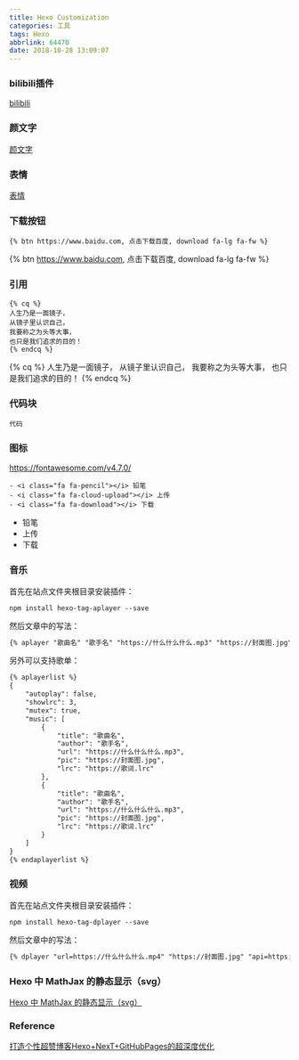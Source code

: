 ```yaml
---
title: Hexo Customization
categories: 工具
tags: Hexo
abbrlink: 64470
date: 2018-10-28 13:09:07
---
```

### bilibili插件
[bilibili](https://github.com/Z4Tech/hexo-tag-bilibili)
### 颜文字
[颜文字](http://www.yanwenzi.com/changyong/)
### 表情
[表情](https://www.emojicopy.com/)
### 下载按钮
```[shell]
{% btn https://www.baidu.com, 点击下载百度, download fa-lg fa-fw %}
```
{% btn https://www.baidu.com, 点击下载百度, download fa-lg fa-fw %}
### 引用
```[shell]
{% cq %}
人生乃是一面镜子，
从镜子里认识自己，
我要称之为头等大事，
也只是我们追求的目的！
{% endcq %}
```
{% cq %}
人生乃是一面镜子，
从镜子里认识自己，
我要称之为头等大事，
也只是我们追求的目的！
{% endcq %}
<!--more-->
### 代码块

```[Python] [代码] 
代码
```
### 图标
https://fontawesome.com/v4.7.0/
```shell
- <i class="fa fa-pencil"></i> 铅笔
- <i class="fa fa-cloud-upload"></i> 上传
- <i class="fa fa-download"></i> 下载
```
- <i class="fa fa-pencil"></i> 铅笔
- <i class="fa fa-cloud-upload"></i> 上传
- <i class="fa fa-download"></i> 下载

### 音乐
首先在站点文件夹根目录安装插件：
```shell
npm install hexo-tag-aplayer --save
```
然后文章中的写法：
```markdown
{% aplayer "歌曲名" "歌手名" "https://什么什么什么.mp3" "https://封面图.jpg" "lrc:https://歌词.lrc" %}
```
另外可以支持歌单：
```markdown
{% aplayerlist %}
{
    "autoplay": false,
    "showlrc": 3,
    "mutex": true,
    "music": [
        {
            "title": "歌曲名",
            "author": "歌手名",
            "url": "https://什么什么什么.mp3",
            "pic": "https://封面图.jpg",
            "lrc": "https://歌词.lrc"
        },
        {
            "title": "歌曲名",
            "author": "歌手名",
            "url": "https://什么什么什么.mp3",
            "pic": "https://封面图.jpg",
            "lrc": "https://歌词.lrc"
        }
    ]
}
{% endaplayerlist %}
```
### 视频
首先在站点文件夹根目录安装插件：
```shell
npm install hexo-tag-dplayer --save
```
然后文章中的写法：
```markdown
{% dplayer "url=https://什么什么什么.mp4" "https://封面图.jpg" "api=https://api.prprpr.me/dplayer/" "id=" "loop=false" %}
```

### Hexo 中 MathJax 的静态显示（svg）
[Hexo 中 MathJax 的静态显示（svg）](https://reuixiy.github.io/technology/computer/computer-aided-art/2018/05/16/hexo-mathjax-svg.html)

### Reference
[打造个性超赞博客Hexo+NexT+GitHubPages的超深度优化](https://reuixiy.github.io/technology/computer/computer-aided-art/2017/06/09/hexo-next-optimization.html)
